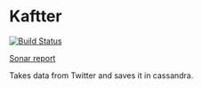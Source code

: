 # Kaftter

[![Build Status](https://travis-ci.com/3ldr0n/kaftter.svg?branch=master)](https://travis-ci.com/3ldr0n/kaftter)

[Sonar report](https://sonarcloud.io/dashboard?id=3ldr0n_kaftter)

Takes data from Twitter and saves it in cassandra.

